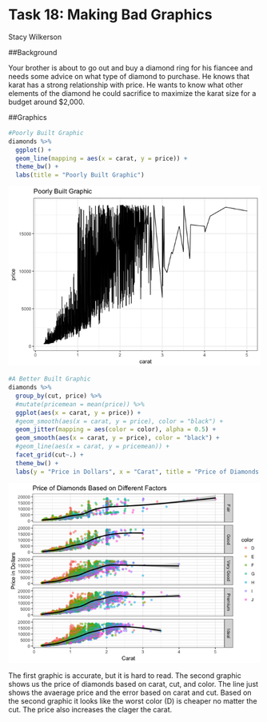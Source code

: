 # Task 18: Making Bad Graphics
Stacy Wilkerson  



##Background

 Your brother is about to go out and buy a diamond ring for his fiancee and needs some advice on what type of diamond to purchase. He knows that karat has a strong relationship with price. He wants to know what other elements of the diamond he could sacrifice to maximize the karat size for a budget around $2,000.

##Graphics


```r
#Poorly Built Graphic
diamonds %>%
  ggplot() +
  geom_line(mapping = aes(x = carat, y = price)) +
  theme_bw() +
  labs(title = "Poorly Built Graphic")
```

![](Task18_files/figure-html/unnamed-chunk-1-1.png)<!-- -->




```r
#A Better Built Graphic
diamonds %>%
  group_by(cut, price) %>%
  #mutate(pricemean = mean(price)) %>%
  ggplot(aes(x = carat, y = price)) +
  #geom_smooth(aes(x = carat, y = price), color = "black") +
  geom_jitter(mapping = aes(color = color), alpha = 0.5) +
  geom_smooth(aes(x = carat, y = price), color = "black") +
  #geom_line(aes(x = carat, y = pricemean)) +
  facet_grid(cut~.) +
  theme_bw() +
  labs(y = "Price in Dollars", x = "Carat", title = "Price of Diamonds Based on Different Factors")
```

![](Task18_files/figure-html/unnamed-chunk-2-1.png)<!-- -->

The first graphic is accurate, but it is hard to read. The second graphic shows us the price of diamonds based on carat, cut, and color. The line just shows the avaerage price and the error based on carat and cut. Based on the second graphic it looks like the worst color (D) is cheaper no matter the cut. The price also increases the clager the carat.  




